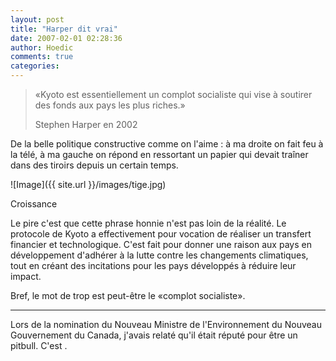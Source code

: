 ```yaml
---
layout: post
title: "Harper dit vrai"
date: 2007-02-01 02:28:36
author: Hoedic
comments: true
categories: 
---
```



<blockquote class="citation"> 
«Kyoto est essentiellement un complot socialiste qui vise à soutirer des fonds aux pays les plus riches.»

 Stephen Harper en 2002</blockquote>

De la belle politique constructive comme on l'aime : à ma droite on fait feu à la télé, à ma gauche on répond en ressortant un papier qui devait traîner dans des tiroirs depuis un certain temps.

![Image]({{ site.url }}/images/tige.jpg)
<div class="photoattrib">Croissance</div>



Le pire c'est que cette phrase honnie n'est pas loin de la réalité. Le protocole de Kyoto a effectivement pour vocation de réaliser un transfert financier et technologique. C'est fait pour donner une raison aux pays en développement d'adhérer à la lutte contre les changements climatiques, tout en créant des incitations pour les pays développés à réduire leur impact.

Bref, le mot de trop est peut-être le «complot socialiste».

***

Lors de la nomination du Nouveau Ministre de l'Environnement du Nouveau Gouvernement du Canada, j'avais relaté qu'il était réputé pour être un pitbull. C'est .